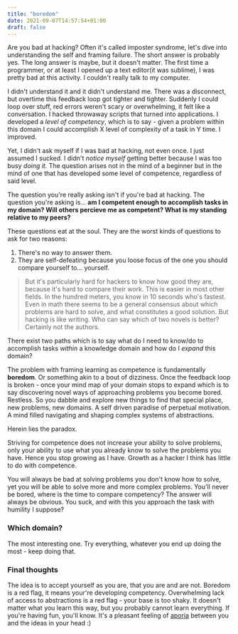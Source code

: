 ```yaml
---
title: "boredom"
date: 2021-09-07T14:57:54+01:00
draft: false
---
```


Are you bad at hacking? Often it's called imposter syndrome, let's dive into understanding the self and framing failure. The short answer is probably yes. The long answer is maybe, but it doesn't matter. The first time a programmer, or at least I opened up a text editor(it was sublime), I was pretty bad at this activity. I couldn't really talk to my computer.

I didn't understand it and it didn't understand me. There was a disconnect, but overtime this feedback loop got tighter and tighter. Suddenly I could loop over stuff, red errors weren't scary or overwhelming, it felt like a conversation. I hacked throwaway scripts that turned into applications. I developed a _level of competency_, which is to say - given a problem within this domain I could accomplish X level of complexity of a task in Y time. I improved.

Yet, I didn't ask myself if I was bad at hacking, not even once. I just assumed I sucked. I didn't _notice myself_ getting better because I was too busy _doing it._ The question arises not in the mind of a beginner but in the mind of one that has developed some level of competence, regardless of said level.

The question you're really asking isn't if you're bad at hacking. The question you're asking is... **am I competent enough to accomplish tasks in my domain? Will others percieve me as competent? What is my standing relative to my peers?**

These questions eat at the soul. They are the worst kinds of questions to ask for two reasons:

1. There's no way to answer them.
2. They are self-defeating because you loose focus of the one you should compare yourself to... yourself.

> But it's particularly hard for hackers to know how good they are, because it's hard to compare their work. This is easier in most other fields. In the hundred meters, you know in 10 seconds who's fastest. Even in math there seems to be a general consensus about which problems are hard to solve, and what constitutes a good solution. But hacking is like writing. Who can say which of two novels is better? Certainly not the authors.

There exist two paths which is to say what do I need to know/do to accomplish tasks _within_ a knowledge domain and how do I _expand_ this domain?


 The problem with framing learning as competence is fundamentally **boredom**. Or something akin to a bout of dizziness. Once the feedback loop is broken - once your mind map of your domain stops to expand which is to say discovering novel ways of approaching problems you become bored. Restless. So you dabble and explore new things to find that special place, new problems, new domains. A self driven paradise of perpetual motivation. A mind filled navigating and shaping complex systems of abstractions.

Herein lies the paradox.

Striving for competence does not increase your ability to solve problems, only your ability to use what you already know to solve the problems you have. Hence you stop growing as I have. Growth as a hacker I think has little to do with competence.

You will always be bad at solving problems you don't know how to solve, yet you will be able to solve more and more complex problems. You'll never be bored, where is the time to compare competency? The answer will always be obvious. You suck, and with this you approach the task with humility I suppose?

### Which domain?

The most interesting one. Try everything, whatever you end up doing the most - keep doing that.

### Final thoughts
The idea is to accept yourself as you are, that you are and are not. Boredom is a red flag, it means your're developing competency. Overwhelming lack of access to abstractions is a red flag - your base is too shaky. It doesn't matter what you learn this way, but you probably cannot learn everything. If you're having fun, you'll know. It's a pleasant feeling of [aporia](https://en.wikipedia.org/wiki/Aporia) between you and the ideas in your head :)